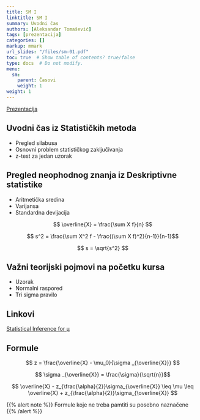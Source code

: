 ```yaml
---
title: SM I
linktitle: SM I
summary: Uvodni čas
authors: [Aleksandar Tomašević]
tags: [prezentacija]
categories: []
markup: mmark
url_slides: "/files/sm-01.pdf"
toc: true  # Show table of contents? true/false
type: docs  # Do not modify.
menu:
  sm:
    parent: Časovi
    weight: 1
weight: 1
---
```


[Prezentacija](/files/sm-01.pdf)

## Uvodni čas iz Statističkih metoda

- Pregled silabusa
- Osnovni problem statističkog zaključivanja
- z-test za jedan uzorak

## Pregled neophodnog znanja iz Deskriptivne statistike

- Aritmetička sredina
- Varijansa
- Standardna devijacija

$$ \overline{X} = \frac{\sum X f}{n} $$

$$ s^2 = \frac{\sum X^2 f - \frac{(\sum X f)^2}{n-1}}{n-1}$$

$$ s = \sqrt{s^2} $$


## Važni teorijski pojmovi na početku kursa

- Uzorak
- Normalni raspored
- Tri sigma pravilo

## Linkovi

[Statistical Inference for μ](https://homepage.divms.uiowa.edu/~mbognar/applets/mu.raw.html)

## Formule

$$ z = \frac{\overline{X} - \mu_0}{\sigma _{\overline{X}}}              $$

$$ \sigma _{\overline{X}} = \frac{\sigma}{\sqrt{n}}$$

$$ \overline{X} - z_{\frac{\alpha}{2}}\sigma_{\overline{X}} \leq \mu \leq   \overline{X} + z_{\frac{\alpha}{2}}\sigma_{\overline{X}}                     $$

{{% alert note %}}
Formule koje ne treba pamtiti su posebno naznačene
{{% /alert %}}


